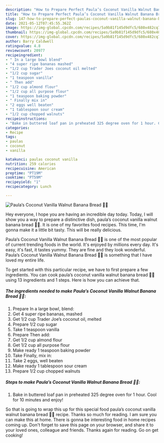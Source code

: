 ```yaml
---
description: "How to Prepare Perfect Paula’s Coconut Vanilla Walnut Banana Bread 🍌🥥"
title: "How to Prepare Perfect Paula’s Coconut Vanilla Walnut Banana Bread 🍌🥥"
slug: 147-how-to-prepare-perfect-paulas-coconut-vanilla-walnut-banana-bread
date: 2021-05-12T07:45:55.362Z
image: https://img-global.cpcdn.com/recipes/5a9b81f145d9dfc5/680x482cq70/paulas-coconut-vanilla-walnut-banana-bread-recipe-main-photo.jpg
thumbnail: https://img-global.cpcdn.com/recipes/5a9b81f145d9dfc5/680x482cq70/paulas-coconut-vanilla-walnut-banana-bread-recipe-main-photo.jpg
cover: https://img-global.cpcdn.com/recipes/5a9b81f145d9dfc5/680x482cq70/paulas-coconut-vanilla-walnut-banana-bread-recipe-main-photo.jpg
author: Barry Caldwell
ratingvalue: 4.8
reviewcount: 20977
recipeingredient:
- " In a large bowl blend"
- "4 super ripe bananas mashed"
- "1/2 cup Trader Joes coconut oil melted"
- "1/2 cup sugar"
- "1 teaspoon vanilla"
- " Then add"
- "1/2 cup almond flour"
- "1/2 cup all purpose flour"
- "1 teaspoon baking powder"
- " Finally mix in"
- "2 eggs well beaten"
- "1 tablespoon sour cream"
- "1/2 cup chopped walnuts"
recipeinstructions:
- "Bake in buttered loaf pan in preheated 325 degree oven for 1 hour. Cool for 10 minutes and enjoy!"
categories:
- Recipe
tags:
- paulas
- coconut
- vanilla

katakunci: paulas coconut vanilla 
nutrition: 259 calories
recipecuisine: American
preptime: "PT19M"
cooktime: "PT59M"
recipeyield: "1"
recipecategory: Lunch

---
```



![Paula’s Coconut Vanilla Walnut Banana Bread 🍌🥥](https://img-global.cpcdn.com/recipes/5a9b81f145d9dfc5/680x482cq70/paulas-coconut-vanilla-walnut-banana-bread-recipe-main-photo.jpg)

Hey everyone, I hope you are having an incredible day today. Today, I will show you a way to prepare a distinctive dish, paula’s coconut vanilla walnut banana bread 🍌🥥. It is one of my favorites food recipes. This time, I'm gonna make it a little bit tasty. This will be really delicious.

Paula’s Coconut Vanilla Walnut Banana Bread 🍌🥥 is one of the most popular of current trending foods in the world. It's enjoyed by millions every day. It's easy, it's fast, it tastes yummy. They are fine and they look wonderful. Paula’s Coconut Vanilla Walnut Banana Bread 🍌🥥 is something that I have loved my entire life.




To get started with this particular recipe, we have to first prepare a few ingredients. You can cook paula’s coconut vanilla walnut banana bread 🍌🥥 using 13 ingredients and 1 steps. Here is how you can achieve that.

<!--inarticleads1-->

##### The ingredients needed to make Paula’s Coconut Vanilla Walnut Banana Bread 🍌🥥:

1. Prepare  In a large bowl, blend:
1. Get 4 super ripe bananas, mashed
1. Get 1/2 cup Trader Joe’s coconut oil, melted
1. Prepare 1/2 cup sugar
1. Take 1 teaspoon vanilla
1. Prepare  Then add:
1. Get 1/2 cup almond flour
1. Get 1/2 cup all purpose flour
1. Make ready 1 teaspoon baking powder
1. Take  Finally, mix in:
1. Take 2 eggs, well beaten
1. Make ready 1 tablespoon sour cream
1. Prepare 1/2 cup chopped walnuts




<!--inarticleads2-->

##### Steps to make Paula’s Coconut Vanilla Walnut Banana Bread 🍌🥥:

1. Bake in buttered loaf pan in preheated 325 degree oven for 1 hour. Cool for 10 minutes and enjoy!




So that is going to wrap this up for this special food paula’s coconut vanilla walnut banana bread 🍌🥥 recipe. Thanks so much for reading. I am sure you can make this at home. There is gonna be interesting food in home recipes coming up. Don't forget to save this page on your browser, and share it to your loved ones, colleague and friends. Thanks again for reading. Go on get cooking!
